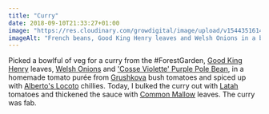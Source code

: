 ```yaml
---
title: "Curry"
date: 2018-09-10T21:33:27+01:00
image: "https://res.cloudinary.com/growdigital/image/upload/v1544351614/onions-29654272137.jpg"
imageAlt: "French beans, Good King Henry leaves and Welsh Onions in a bowl, on the grass"
---
```


Picked a bowlful of veg for a curry from the #ForestGarden, [Good King Henry](http://temperate.theferns.info/viewtropical.php?id=Chenopodium+bonus-henricus) leaves, [Welsh Onions](http://temperate.theferns.info/viewtropical.php?id=Allium+fistulosum) and ['Cosse Violette' Purple Pole Bean](http://www.realseeds.co.uk/beans.html), in a homemade tomato purée from [Grushkova](http://www.realseeds.co.uk/tomatoes_bush.html) bush tomatoes and spiced up with [Alberto's Locoto](http://www.realseeds.co.uk/hotpeppers.html) chillies. Today, I bulked the curry out with [Latah](http://www.realseeds.co.uk/tomatoes_bush.html) tomatoes and thickened the sauce with [Common Mallow](http://temperate.theferns.info/viewtropical.php?id=malva+sylvestris) leaves. The curry was fab.
